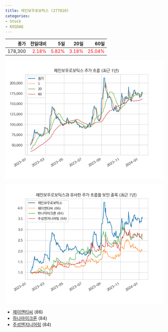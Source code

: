 ```yaml
---
title: 레인보우로보틱스 (277810)
categories:
- Stock
- KOSDAQ
---
```


|종가|전일대비|5일|20일|60일|
|---:|-------:|--:|---:|---:|
|178,300|<span style="color: red">2.18%</span>|<span style="color: red">5.82%</span>|<span style="color: red">3.18%</span>|<span style="color: red">25.04%</span>|


<!-- more -->

![277810](/assets/images/stock/277810.png)

![277810](/assets/images/stock/277810_sim.png)

- [제이앤티씨](/204270/) (86)
- [하나마이크론](/067310/) (84)
- [주성엔지니어링](//036930/) (84)